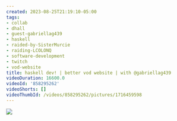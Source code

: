 ```yaml
---
created: 2023-08-25T21:19:10-05:00
tags:
- collab
- dhall
- guest-gabriellag439
- haskell
- raided-by-SisterMurcie
- raiding-LCOLONQ
- software-development
- twitch
- vod-website
title: haskell dev! | better vod website | with @gabriellag439
videoDuration: 16600.0
videoId: '858295262'
videoShorts: []
videoThumbId: /videos/858295262/pictures/1716459598
---
```


![](20230826021910.jpg)
